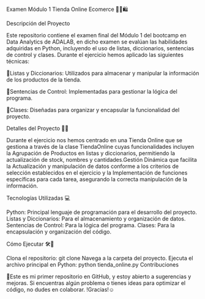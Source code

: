 Examen Módulo 1 
Tienda Online Ecomerce 🏬🛒🛍️

Descripción del Proyecto

Este repositorio contiene el examen final del Módulo 1 del bootcamp en Data Analytics de ADALAB, en dicho examen se evalúan las habilidades adquiridas en Python, incluyendo el uso de listas, diccionarios, sentencias de control y clases. Durante el ejercicio hemos aplicado las siguientes técnicas:


📌Listas y Diccionarios: Utilizados para almacenar y manipular la información de los productos de la tienda.

📌Sentencias de Control: Implementadas para gestionar la lógica del programa.

📌Clases: Diseñadas para organizar y encapsular la funcionalidad del proyecto.


Detalles del Proyecto 📑🤓

Durante el ejercicio nos hemos centrado en una Tienda Online que se gestiona a través de la clase TiendaOnline cuyas funcionalidades incluyen la Agrupación de Productos en listas y diccionarios, permitiendo la actualización de stock, nombres y cantidades.Gestión Dinámica que facilita la Actualización y manipulación de datos conforme a los criterios de selección establecidos en el ejercicio y la Implementación de funciones específicas para cada tarea, asegurando la correcta manipulación de la información.


Tecnologías Utilizadas 💻

Python: Principal lenguaje de programación para el desarrollo del proyecto.
Listas y Diccionarios: Para el almacenamiento y organización de datos.
Sentencias de Control: Para la lógica del programa.
Clases: Para la encapsulación y organización del código.

Cómo Ejecutar 🛠️🚧

Clona el repositorio: git clone <url-del-repositorio>
Navega a la carpeta del proyecto.
Ejecuta el archivo principal en Python: python tienda_online.py
Contribuciones

🤝Este es mi primer repositorio en GitHub, y estoy abierto a sugerencias y mejoras. Si encuentras algún problema o tienes ideas para optimizar el código, no dudes en colaborar.
  !Gracias!☺️

